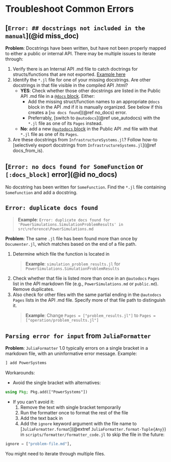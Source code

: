 # Troubleshoot Common Errors

## [`Error: ## docstrings not included in the manual`](@id miss_doc)

**Problem**: Docstrings have been written, but have not been properly mapped to either a
public or internal API. There may be multiple issues to iterate through:

1. Verify there is an Internal API .md file to catch doctrings for structs/functions that are
    not exported.
    [Example here](https://github.com/NREL-Sienna/SiennaTemplate.jl/blob/main/docs/src/reference/internal.md)
1. Identify the `*.jl` file for one of your missing docstrings. Are other docstrings in that file
    visible in the compiled API .html?
    - **YES**: Check whether those other docstrings are listed in the Public API .md file in a
        [`@docs` block](@extref). Either:
        - Add the missing struct/function names to an appropriate `@docs` block in the
            API .md if it is manually organized. See below if this creates a
            [`no docs found`](@ref no_docs) error.
        - Preferrably, [switch to `@autodocs`](@ref use_autodocs) with the `*.jl` file
            as one of its `Pages` instead.
    - **No**: add a new [`@autodocs` block](@extref) in the Public API .md file with that
        `*.jl` file as one of its `Pages`.
1. Are these docstrings from `InfrastructureSystems.jl`? Follow how-to
    [selectively export docstrings from `InfrastructureSystems.jl`](@ref docs_from_is).

##  [`Error: no docs found for SomeFunction` or `[:docs_block]` error](@id no_docs)

No docstring has been written for `SomeFunction`.
Find the `*.jl` file containing `SomeFunction` and add a docstring.

## `Error: duplicate docs found`

> **Example**: `Error: duplicate docs found for 'PowerSimulations.SimulationProblemResults' in src\reference\PowerSimulations.md`

**Problem**: The same `.jl` file has been found more than once by `Documenter.jl`, which matches
based on the end of a file path.

1. Determine which file the function is located in
    > **Example**: `simulation_problem_results.jl` for `PowerSimulations.SimulationProblemResults`
2. Check whether that file is listed more than once in an `@autodocs` `Pages` list in the
    API markdown file (e.g., `PowerSimulations.md` or `public.md`). Remove duplicates.
3. Also check for other files with the same partial ending in the `@autodocs` `Pages` lists
    in the API .md file. Specify more of that file path to distinguish it.
    > **Example**: Change `Pages = ["problem_results.jl"]` to `Pages = ["operation/problem_results.jl"]` 

## `Parsing error for input` from `JuliaFormatter`

**Problem**: `JuliaFormatter` 1.0 typically errors on a single bracket in
a markdown file, with an uninformative error message. Example:
```julia
] add PowerSystems
```

Workarounds:
- Avoid the single bracket with alternatives:
```julia
using Pkg; Pkg.add(["PowerSystems"])
```
- If you can't avoid it:
    1. Remove the text with single bracket temporarily
    2. Run the formatter once to format the rest of the file
    3. Add the text back in
    4. Add the `ignore` keyword argument with the file name to
        [`JuliaFormatter.format`](@extref `JuliaFormatter.format-Tuple{Any}`) in `scripts/formatter/formatter_code.jl`
        to skip the file in the future:
```julia
ignore = ["problem-file.md"],
```
You might need to iterate through multiple files.